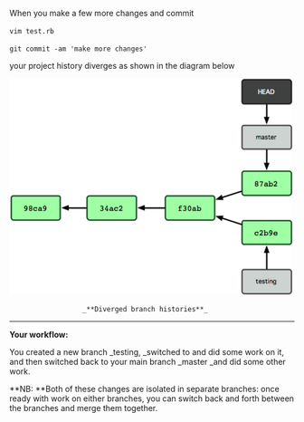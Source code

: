 When you make a few more changes and commit

`vim test.rb`

`git commit -am 'make more changes'`

your project history diverges as shown in the diagram below

![](/assets/import11.png)

```
                  _**Diverged branch histories**_
```

---

**Your workflow:**

You created a new branch \_testing, \_switched to and did some work on it, and then switched back to your main branch \_master \_and did some other work.

**NB: **Both of these changes are isolated in separate branches: once ready with work on either branches, you can switch back and forth between the branches and merge them together.

